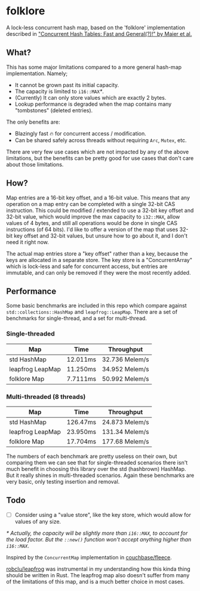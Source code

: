 # folklore
A lock-less concurrent hash map, based on the 'folklore' implementation described in ["Concurrent Hash Tables: Fast and General(?)!" by Maier et al.](https://arxiv.org/pdf/1601.04017.pdf)

## What?
This has some major limitations compared to a more general hash-map implementation. Namely;
- It cannot be grown past its initial capacity.
- The capacity is limited to `i16::MAX`_*_.
- (Currently) It can only store values which are exactly 2 bytes.
- Lookup performance is degraded when the map contains many "tombstones" (deleted entries).

The only benefits are:
- Blazingly fast 🔥 for concurrent access / modification.
- Can be shared safely across threads without requiring `Arc`, `Mutex`, etc.

There are very few use cases which are not impacted by any of the above limitations, but the benefits can be pretty good for use cases that don't care about those limitations.

## How?
Map entries are a 16-bit key offset, and a 16-bit value. This means that any operation on a map entry can be completed with a single 32-bit CAS instruction. This could be modified / extended to use a 32-bit key offset and 32-bit value, which would improve the max capacity to `i32::MAX`, allow values of 4 bytes, and still all operations would be done in single CAS instructions (of 64 bits). I'd like to offer a version of the map that uses 32-bit key offset and 32-bit values, but unsure how to go about it, and I don't need it right now.

The actual map entries store a "key offset" rather than a key, because the keys are allocated in a separate store. The key store is a "ConcurrentArray" which is lock-less and safe for concurrent access, but entries are immutable, and can only be removed if they were the most recently added.

## Performance
Some basic benchmarks are included in this repo which compare against `std::collections::HashMap` and `leapfrog::LeapMap`. There are a set of benchmarks for single-thread, and a set for multi-thread.
### Single-threaded
| Map              | Time     | Throughput     |
| ---------------- | -------- | -------------- |
| std HashMap      | 12.011ms | 32.736 Melem/s |
| leapfrog LeapMap | 11.250ms | 34.952 Melem/s |
| folklore Map     | 7.7111ms | 50.992 Melem/s |
### Multi-threaded (8 threads)
| Map              | Time     | Throughput     |
| ---------------- | -------- | -------------- |
| std HashMap      | 126.47ms | 24.873 Melem/s |
| leapfrog LeapMap | 23.950ms | 131.34 Melem/s |
| folklore Map     | 17.704ms | 177.68 Melem/s |

The numbers of each benchmark are pretty useless on their own, but comparing them we can see that for single-threaded scenarios there isn't much benefit in choosing this library over the std (hashbrown) HashMap. But it really shines in multi-threaded scenarios. Again these benchmarks are very basic, only testing insertion and removal.

## Todo
- [ ] Consider using a "value store", like the key store, which would allow for values of any size.

_\* Actually, the capacity will be slightly more than `i16::MAX`, to account for the load factor. But the `::new()` function won't accept anything higher than `i16::MAX`_.

Inspired by the `ConcurrentMap` implementation in [couchbase/fleece](https://github.com/couchbase/fleece/blob/master/Fleece/Support/ConcurrentMap.cc).

[robclu/leapfrog](https://github.com/robclu/leapfrog) was instrumental in my understanding how this kinda thing should be written in Rust. The leapfrog map also doesn't suffer from many of the limitations of this map, and is a much better choice in most cases.
